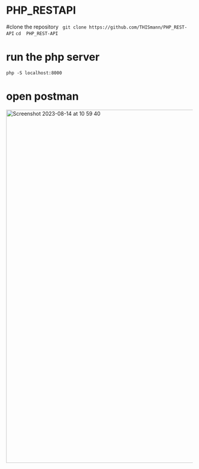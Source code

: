 # PHP_RESTAPI

#clone the repository
`` git clone https://github.com/THISmann/PHP_REST-API``
``cd  PHP_REST-API``

# run the php server

``php -S localhost:8000``

# open postman

<img width="952" alt="Screenshot 2023-08-14 at 10 59 40" src="https://github.com/THISmann/PHP_RESTAPI/assets/36563272/2f361c66-bc9a-4e3c-9d6c-d09f5d9badb3">
